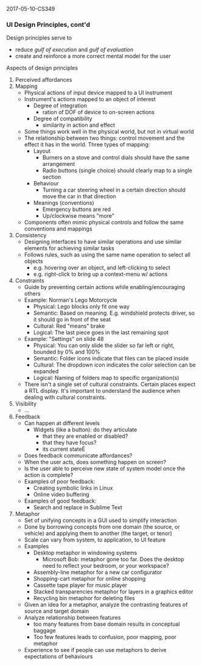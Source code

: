2017-05-10-CS349

### UI Design Principles, cont'd

Design principles serve to

* reduce *gulf of execution* and *gulf of evaluation*
* create and reinforce a more correct mental model for the user

Aspects of design principles

1. Perceived affordances
2. Mapping
    - Physical actions of input device mapped to a UI instrument
    - Instrument's actions mapped to an object of interest
        + Degree of integration
            * ration of DOF of device to on-screen actions
        + Degree of compatibility
            * similarity in action and effect
    - Some things work well in the physical world, but not in virtual world
    - The relationship between two things: control movement and the effect it has in the world. Three types of mapping:
        + Layout
            * Burners on a stove and control dials should have the same arrangement
            * Radio buttons (single choice) should clearly map to a single section
        + Behaviour
            * Turning a car steering wheel in a certain direction should move the car in that direction
        + Meanings (conventions)
            * Emergency buttons are red
            * Up/clockwise means "more"
    - Components often mimic physical controls and follow the same conventions and mappings
3. Consistency
    - Designing interfaces to have similar operations and use similar elements for achieving similar tasks
    - Follows rules, such as using the same name operation to select all objects
        + e.g. hovering over an object, and left-clicking to select
        + e.g. right-click to bring up a context-menu w/ actions
4. Constraints
    - Guide by preventing certain actions while enabling/encouraging others
    - Example: Norman's Lego Motorcycle
        + Physical: Lego blocks only fit one way
        + Semantic: Based on meaning. E.g. windshield protects driver, so it should go in front of the seat
        + Cultural: Red "means" brake
        + Logical: The last piece goes in the last remaining spot
    - Example: "Settings" on slide 48
        + Physical: You can only slide the slider so far left or right, bounded by 0% and 100%
        + Semantic: Folder icons indicate that files can be placed inside
        + Cultural: The dropdown icon indicates the color selection can be expanded
        + Logical: Naming of folders map to specific organization(s)
    - There isn't a single set of cultural constraints. Certain places expect a RTL display. It's important to understand the audience when dealing with cultural constraints.
5. Visibility
    - ...
6. Feedback
    - Can happen at different levels
        + Widgets (like a button): do they articulate
            * that they are enabled or disabled?
            * that they have focus?
            * its current stateÉ
    - Does feedback communicate affordances?
    - When the user acts, does something happen on screen?
    - Is the user able to perceive new state of system model once the action is complete?
    - Examples of poor feedback:
        + Creating symbolic links in Linux
        + Online video buffering
    - Examples of good feedback:
        + Search and replace in Sublime Text
7. Metaphor
    - Set of unifying concepts in a GUI used to simplify interaction
    - Done by borrowing concepts from one domain (the source, or vehicle) and applying them to another (the target, or tenor)
    - Scale can vary from system, to application, to UI feature
    - Examples
        + Desktop metaphor in windowing systems
            * Microsoft Bob: metaphor gone too far. Does the desktop need to reflect your bedroom, or your workspace?
        + Assembly-line metaphor for a new car configurator
        + Shopping-cart metaphor for online shopping
        + Cassette tape player for music player
        + Stacked transparencies metaphor for layers in a graphics editor
        + Recycling bin metaphor for deleting files
    - Given an idea for a metaphor, analyze the contrasting features of source and target domain
    - Analyze relationship between features
        + too many features from base domain results in conceptual baggage
        + Too few features leads to confusion, poor mapping, poor metaphor
    - Experience to see if people can use metaphors to derive expectations of behaviours

